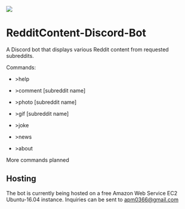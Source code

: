 [![](https://img.shields.io/badge/Gradle-6.0.1-brightgreen)](https://gradle.org/)
# RedditContent-Discord-Bot
A Discord bot that displays various Reddit content from requested subreddits.

Commands: 

- \>help

- \>comment \[subreddit name]

- \>photo \[subreddit name]

- \>gif \[subreddit name]

- \>joke

- \>news

- \>about

More commands planned

## Hosting
The bot is currently being hosted on a free Amazon Web Service EC2 Ubuntu-16.04 instance. Inquiries can be sent 
to apm0366@gmail.com
